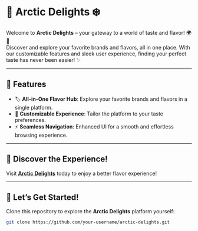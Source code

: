 # 🌟 Arctic Delights ❄️

Welcome to **Arctic Delights** – your gateway to a world of taste and flavor! 🌍🍦  
Discover and explore your favorite brands and flavors, all in one place. With our customizable features and sleek user experience, finding your perfect taste has never been easier! ✨

---

## 🚀 Features
- 🏷 **All-in-One Flavor Hub**: Explore your favorite brands and flavors in a single platform.
- 🎨 **Customizable Experience**: Tailor the platform to your taste preferences.
- ⚡ **Seamless Navigation**: Enhanced UI for a smooth and effortless browsing experience.

---

## 🌈 Discover the Experience!
Visit **[Arctic Delights](https://arctic-delights.com)** today to enjoy a better flavor experience!



---

## 🎉 Let’s Get Started!
Clone this repository to explore the **Arctic Delights** platform yourself:

```bash
git clone https://github.com/your-username/arctic-delights.git
